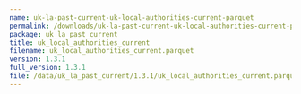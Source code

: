 ```yaml
---
name: uk-la-past-current-uk-local-authorities-current-parquet
permalink: /downloads/uk-la-past-current-uk-local-authorities-current-parquet/1_3_1
package: uk_la_past_current
title: uk_local_authorities_current
filename: uk_local_authorities_current.parquet
version: 1.3.1
full_version: 1.3.1
file: /data/uk_la_past_current/1.3.1/uk_local_authorities_current.parquet
---
```

